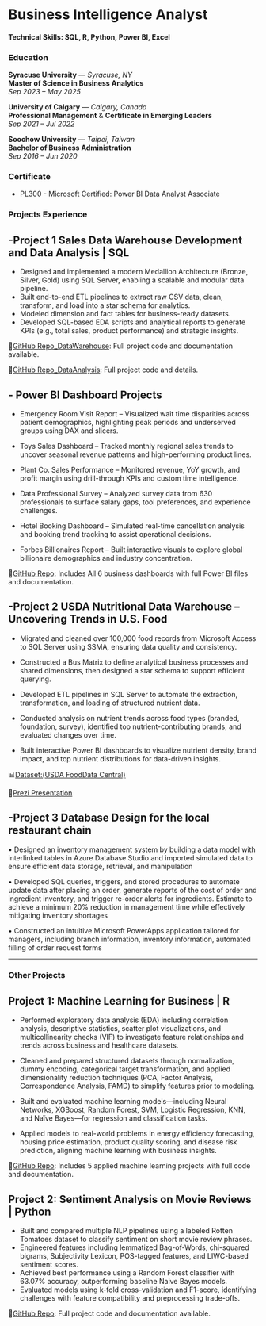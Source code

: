 # Business Intelligence Analyst

#### Technical Skills: SQL, R, Python, Power BI, Excel

###  Education

**Syracuse University** — *Syracuse, NY*  
**Master of Science in Business Analytics**  
*Sep 2023 – May 2025*

**University of Calgary** — *Calgary, Canada*  
**Professional Management** & **Certificate in Emerging Leaders**  
*Sep 2021 – Jul 2022*

**Soochow University** — *Taipei, Taiwan*  
**Bachelor of Business Administration**  
*Sep 2016 – Jun 2020*





### Certificate

- PL300 - Microsoft Certified: Power BI Data Analyst Associate

### Projects Experience
## -Project 1 Sales Data Warehouse Development and Data Analysis | SQL
- Designed and implemented a modern Medallion Architecture (Bronze, Silver, Gold) using SQL Server, enabling a scalable and modular data pipeline.
- Built end-to-end ETL pipelines to extract raw CSV data, clean, transform, and load into a star schema for analytics.
- Modeled dimension and fact tables for business-ready datasets.
- Developed SQL-based EDA scripts and analytical reports to generate KPIs (e.g., total sales, product performance) and strategic insights.

📂[GitHub Repo_DataWarehouse](https://github.com/yuan-116/sql-data-warehouse-project/tree/main): Full project code and documentation available.

📂[GitHub Repo_DataAnalysis](https://github.com/yuan-116/sql-Data_Analytics_Project/tree/main): Full project code and details.


## - Power BI Dashboard Projects

- Emergency Room Visit Report – Visualized wait time disparities across patient demographics, highlighting peak periods and underserved groups using DAX and slicers.

- Toys Sales Dashboard – Tracked monthly regional sales trends to uncover seasonal revenue patterns and high-performing product lines.

- Plant Co. Sales Performance – Monitored revenue, YoY growth, and profit margin using drill-through KPIs and custom time intelligence.

- Data Professional Survey – Analyzed survey data from 630 professionals to surface salary gaps, tool preferences, and experience challenges.

- Hotel Booking Dashboard – Simulated real-time cancellation analysis and booking trend tracking to assist operational decisions.

- Forbes Billionaires Report – Built interactive visuals to explore global billionaire demographics and industry concentration.

📂[GitHub Repo](https://github.com/yuan-116/power_bi_projects/tree/main): Includes All 6 business dashboards with full Power BI files and documentation.

## -Project 2 USDA Nutritional Data Warehouse – Uncovering Trends in U.S. Food

- Migrated and cleaned over 100,000 food records from Microsoft Access to SQL Server using SSMA, ensuring data quality and consistency.

- Constructed a Bus Matrix to define analytical business processes and shared dimensions, then designed a star schema to support efficient querying.

- Developed ETL pipelines in SQL Server to automate the extraction, transformation, and loading of structured nutrient data.

- Conducted analysis on nutrient trends across food types (branded, foundation, survey), identified top nutrient-contributing brands, and evaluated changes over time.

- Built interactive Power BI dashboards to visualize nutrient density, brand impact, and top nutrient distributions for data-driven insights.
  
📊[Dataset:(USDA FoodData Central)](https://fdc.nal.usda.gov/)

📂[Prezi Presentation](https://prezi.com/view/beC6TVO9VZLn6b1h2xRY/)

## -Project 3 Database Design for the local restaurant chain


• Designed an inventory management system by building a data model with interlinked tables in Azure Database Studio
and imported simulated data to ensure efficient data storage, retrieval, and manipulation

• Developed SQL queries, triggers, and stored procedures to automate update data after placing an order, generate reports of
the cost of order and ingredient inventory, and trigger re-order alerts for ingredients. Estimate to achieve a minimum 20%
reduction in management time while effectively mitigating inventory shortages

• Constructed an intuitive Microsoft PowerApps application tailored for managers, including branch information, inventory
information, automated filling of order request forms

---
### Other Projects

## Project 1: Machine Learning for Business | R

- Performed exploratory data analysis (EDA) including correlation analysis, descriptive statistics, scatter plot visualizations, and multicollinearity checks (VIF) to investigate feature relationships and trends across business and healthcare datasets.

- Cleaned and prepared structured datasets through normalization, dummy encoding, categorical target transformation, and applied dimensionality reduction techniques (PCA, Factor Analysis, Correspondence Analysis, FAMD) to simplify features prior to modeling.

- Built and evaluated machine learning models—including Neural Networks, XGBoost, Random Forest, SVM, Logistic Regression, KNN, and Naïve Bayes—for regression and classification tasks.

- Applied models to real-world problems in energy efficiency forecasting, housing price estimation, product quality scoring, and disease risk prediction, aligning machine learning with business insights.

📂[GitHub Repo](https://github.com/yuan-116/MachineLearning_for_Business/tree/main): Includes 5 applied machine learning projects with full code and documentation.

## Project 2: Sentiment Analysis on Movie Reviews | Python

- Built and compared multiple NLP pipelines using a labeled Rotten Tomatoes dataset to classify sentiment on short movie review phrases.  
- Engineered features including lemmatized Bag-of-Words, chi-squared bigrams, Subjectivity Lexicon, POS-tagged features, and LIWC-based sentiment scores.  
- Achieved best performance using a Random Forest classifier with 63.07% accuracy, outperforming baseline Naive Bayes models.  
- Evaluated models using k-fold cross-validation and F1-score, identifying challenges with feature compatibility and preprocessing trade-offs.



📂[GitHub Repo](https://github.com/yuan-116/NLP_Sentiment_Classification_with_Movie_Reviews): Full project code and documentation available.
